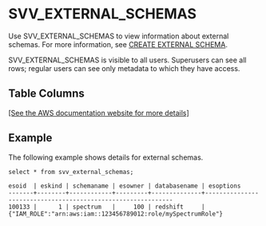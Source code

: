 # SVV\_EXTERNAL\_SCHEMAS<a name="r_SVV_EXTERNAL_SCHEMAS"></a>

Use SVV\_EXTERNAL\_SCHEMAS to view information about external schemas\. For more information, see [CREATE EXTERNAL SCHEMA](r_CREATE_EXTERNAL_SCHEMA.md)\.

SVV\_EXTERNAL\_SCHEMAS is visible to all users\. Superusers can see all rows; regular users can see only metadata to which they have access\. 

## Table Columns<a name="r_SVV_EXTERNAL_SCHEMAS-table-columns2"></a>

[\[See the AWS documentation website for more details\]](http://docs.aws.amazon.com/redshift/latest/dg/r_SVV_EXTERNAL_SCHEMAS.html)

## Example<a name="r_SVV_EXTERNAL_SCHEMAS-example"></a>

The following example shows details for external schemas\. 

```
select * from svv_external_schemas;

esoid  | eskind | schemaname | esowner | databasename | esoptions                                                   
-------+--------+------------+---------+--------------+-------------------------------------------------------------
100133 |      1 | spectrum   |     100 | redshift     | {"IAM_ROLE":"arn:aws:iam::123456789012:role/mySpectrumRole"}
```